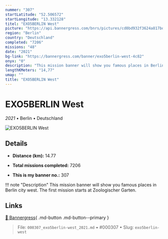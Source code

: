 ```yaml
---
nummer: "307"
startLatitude: "52.506572"
startLongitude: "13.332128"
titel: "EXO5BERLIN West"
picture: "https://api.bannergress.com/bnrs/pictures/cd0bd932f3624a817bdd17cfe08e6aa4"
region: "Berlin"
country: "Deutschland"
completed: "7206"
missions: "48"
date: "2021"
bg-link: "https://bannergress.com/banner/exo5berlin-west-4c82"
onyx: "0"
description: "This mission banner will show you famous places in Berlin city west. The first mission starts at Zoologischer Garten."
lengthKMeters: "14,77"
umap: ""
title: "EXO5BERLIN West"
---
```

# EXO5BERLIN West

*2021* • Berlin • Deutschland

![EXO5BERLIN West](https://api.bannergress.com/bnrs/pictures/cd0bd932f3624a817bdd17cfe08e6aa4)

## Details
- **Distance (km):** 14.77

- **Total missions completed:** 7206
- **This is my banner no.:** 307


!!! note "Description"
    This mission banner will show you famous places in Berlin city west. The first mission starts at Zoologischer Garten.



## Links
[🔗 Bannergress](https://bannergress.com/banner/exo5berlin-west-4c82){ .md-button .md-button--primary }



> File: `000307_exo5berlin-west_2021.md` • #000307 • Slug: `exo5berlin-west`

